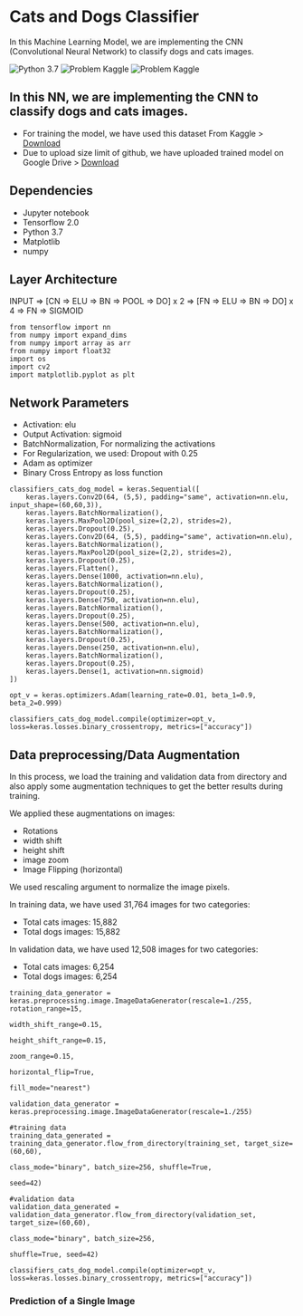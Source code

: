 # Cats and Dogs Classifier
In this Machine Learning Model, we are implementing the CNN (Convolutional Neural Network)  to classify dogs and cats images.

![Python 3.7](https://img.shields.io/badge/python-v3.7-blue)    ![Problem Kaggle](https://img.shields.io/badge/Problem-Vision-blue.svg)     ![Problem Kaggle](https://img.shields.io/badge/Data-Kaggle-orange.svg)

## In this NN, we are implementing the CNN to classify dogs and cats images.
* For training the model, we have used this dataset From Kaggle > [Download](https://www.kaggle.com/ppleskov/cute-cats-and-dogs-from-pixabaycom)
* Due to upload size limit of github, we have uploaded trained model on Google Drive > [Download](https://drive.google.com/uc?export=download&id=1CLolexl8DJWLKRt70tJVZLCC3f3XY9zu)

## Dependencies
* Jupyter notebook
* Tensorflow 2.0
* Python 3.7
* Matplotlib
* numpy

## Layer Architecture
INPUT => [CN => ELU => BN => POOL => DO] x 2 => [FN => ELU => BN => DO] x 4 => FN => SIGMOID

```
from tensorflow import nn
from numpy import expand_dims
from numpy import array as arr
from numpy import float32
import os
import cv2
import matplotlib.pyplot as plt
```

## Network Parameters
* Activation: elu
* Output Activation: sigmoid
* BatchNormalization, For normalizing the activations
* For Regularization, we used: Dropout with 0.25
* Adam as optimizer
* Binary Cross Entropy as loss function

```
classifiers_cats_dog_model = keras.Sequential([
    keras.layers.Conv2D(64, (5,5), padding="same", activation=nn.elu, input_shape=(60,60,3)),
    keras.layers.BatchNormalization(),
    keras.layers.MaxPool2D(pool_size=(2,2), strides=2),
    keras.layers.Dropout(0.25),
    keras.layers.Conv2D(64, (5,5), padding="same", activation=nn.elu),
    keras.layers.BatchNormalization(),
    keras.layers.MaxPool2D(pool_size=(2,2), strides=2),
    keras.layers.Dropout(0.25),
    keras.layers.Flatten(),
    keras.layers.Dense(1000, activation=nn.elu),
    keras.layers.BatchNormalization(),
    keras.layers.Dropout(0.25),
    keras.layers.Dense(750, activation=nn.elu),
    keras.layers.BatchNormalization(),
    keras.layers.Dropout(0.25),
    keras.layers.Dense(500, activation=nn.elu),
    keras.layers.BatchNormalization(),
    keras.layers.Dropout(0.25),
    keras.layers.Dense(250, activation=nn.elu),
    keras.layers.BatchNormalization(),
    keras.layers.Dropout(0.25),
    keras.layers.Dense(1, activation=nn.sigmoid)
])

opt_v = keras.optimizers.Adam(learning_rate=0.01, beta_1=0.9, beta_2=0.999)

classifiers_cats_dog_model.compile(optimizer=opt_v, loss=keras.losses.binary_crossentropy, metrics=["accuracy"])

```

## Data preprocessing/Data Augmentation
In this process, we load the training and validation data from directory and also apply some augmentation techniques to get the better results during training.

We applied these augmentations on images:
* Rotations
* width shift
* height shift
* image zoom
* Image Flipping (horizontal)

We used rescaling argument to normalize the image pixels.

In training data, we have used 31,764 images for two categories:
* Total cats images: 15,882
* Total dogs images: 15,882

In validation data, we have used 12,508 images for two categories:
* Total cats images: 6,254
* Total dogs images: 6,254

```
training_data_generator = keras.preprocessing.image.ImageDataGenerator(rescale=1./255, rotation_range=15, 
                                                                          width_shift_range=0.15,
                                                                         height_shift_range=0.15,
                                                                         zoom_range=0.15,
                                                                         horizontal_flip=True,
                                                                         fill_mode="nearest")

validation_data_generator = keras.preprocessing.image.ImageDataGenerator(rescale=1./255)

#training data
training_data_generated = training_data_generator.flow_from_directory(training_set, target_size=(60,60), 
                                                                     class_mode="binary", batch_size=256, shuffle=True,
                                                                     seed=42)

#validation data
validation_data_generated = validation_data_generator.flow_from_directory(validation_set, target_size=(60,60), 
                                                                          class_mode="binary", batch_size=256,
                                                                         shuffle=True, seed=42)
```
```
classifiers_cats_dog_model.compile(optimizer=opt_v, loss=keras.losses.binary_crossentropy, metrics=["accuracy"])
```

### Prediction of a Single Image
